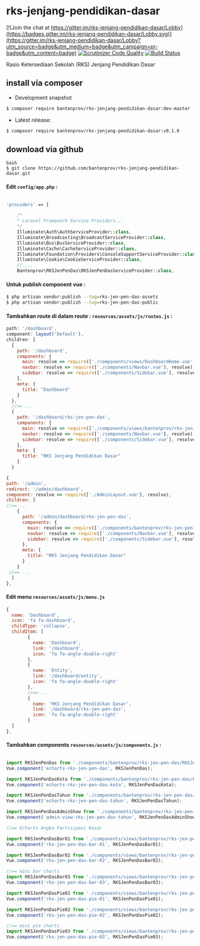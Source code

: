 # rks-jenjang-pendidikan-dasar

[![Join the chat at https://gitter.im/rks-jenjang-pendidikan-dasar/Lobby](https://badges.gitter.im/rks-jenjang-pendidikan-dasar/Lobby.svg)](https://gitter.im/rks-jenjang-pendidikan-dasar/Lobby?utm_source=badge&utm_medium=badge&utm_campaign=pr-badge&utm_content=badge)
[![Scrutinizer Code Quality](https://scrutinizer-ci.com/g/bantenprov/rks-jenjang-pendidikan-dasar/badges/quality-score.png?b=master)](https://scrutinizer-ci.com/g/bantenprov/rks-jenjang-pendidikan-dasar/?branch=master)
[![Build Status](https://scrutinizer-ci.com/g/bantenprov/rks-jenjang-pendidikan-dasar/badges/build.png?b=master)](https://scrutinizer-ci.com/g/bantenprov/rks-jenjang-pendidikan-dasar/build-status/master)

Rasio Ketersediaan Sekolah (RKS) Jenjang Pendidikan Dasar

## install via composer

- Development snapshot
```bash
$ composer require bantenprov/rks-jenjang-pendidikan-dasar:dev-master
```
- Latest release:

```bash
$ composer require bantenprov/rks-jenjang-pendidikan-dasar:v0.1.0
```

## download via github
~~~
bash
$ git clone https://github.com/bantenprov/rks-jenjang-pendidikan-dasar.git
~~~


#### Edit `config/app.php` :
```php

'providers' => [

    /*
    * Laravel Framework Service Providers...
    */
    Illuminate\Auth\AuthServiceProvider::class,
    Illuminate\Broadcasting\BroadcastServiceProvider::class,
    Illuminate\Bus\BusServiceProvider::class,
    Illuminate\Cache\CacheServiceProvider::class,
    Illuminate\Foundation\Providers\ConsoleSupportServiceProvider::class,
    Illuminate\Cookie\CookieServiceProvider::class,
    //....
    Bantenprov\RKSJenPenDas\RKSJenPenDasServiceProvider::class,

```

#### Untuk publish component vue :

```bash
$ php artisan vendor:publish --tag=rks-jen-pen-das-assets
$ php artisan vendor:publish --tag=rks-jen-pen-das-public
```
#### Tambahkan route di dalam route : `resources/assets/js/routes.js` :

```javascript
path: '/dashboard',
component: layout('Default'),
children: [
  {
    path: '/dashboard',
    components: {
      main: resolve => require(['./components/views/DashboardHome.vue'], resolve),
      navbar: resolve => require(['./components/Navbar.vue'], resolve),
      sidebar: resolve => require(['./components/Sidebar.vue'], resolve)
    },
    meta: {
      title: "Dashboard"
    }
  },
  //== ...
  {
    path: '/dashboard/rks-jen-pen-das',
    components: {
      main: resolve => require(['./components/views/bantenprov/rks-jen-pen-das/DashboardRKSJenPenDas.vue'], resolve),
      navbar: resolve => require(['./components/Navbar.vue'], resolve),
      sidebar: resolve => require(['./components/Sidebar.vue'], resolve)
    },
    meta: {
      title: "RKS Jenjang Pendidikan Dasar"
    }
  }
```

```javascript
{
path: '/admin',
redirect: '/admin/dashboard',
component: resolve => require(['./AdminLayout.vue'], resolve),
children: [
//== ...
    {
      path: '/admin/dashboard/rks-jen-pen-das',
      components: {
        main: resolve => require(['./components/bantenprov/rks-jen-pen-das/RKSJenPenDasAdmin.show.vue'], resolve),
        navbar: resolve => require(['./components/Navbar.vue'], resolve),
        sidebar: resolve => require(['./components/Sidebar.vue'], resolve)
      },
      meta: {
        title: "RKS Jenjang Pendidikan Dasar"
      }
    }
 //== ...   
  ]
},

```
#### Edit menu `resources/assets/js/menu.js`

```javascript
{
  name: 'Dashboard',
  icon: 'fa fa-dashboard',
  childType: 'collapse',
  childItem: [
        {
          name: 'Dashboard',
          link: '/dashboard',
          icon: 'fa fa-angle-double-right'
        },
        {
          name: 'Entity',
          link: '/dashboard/entity',
          icon: 'fa fa-angle-double-right'
        },
        //== ...
        {
          name: 'RKS Jenjang Pendidikan Dasar',
          link: '/dashboard/rks-jen-pen-das',
          icon: 'fa fa-angle-double-right'
        }
  ]
},

```

#### Tambahkan components `resources/assets/js/components.js` :

```javascript

import RKSJenPenDas from './components/bantenprov/rks-jen-pen-das/RKSJenPenDas.chart.vue';
Vue.component('echarts-rks-jen-pen-das', RKSJenPenDas);

import RKSJenPenDasKota from './components/bantenprov/rks-jen-pen-das/RKSJenPenDasKota.chart.vue';
Vue.component('echarts-rks-jen-pen-das-kota', RKSJenPenDasKota);

import RKSJenPenDasTahun from './components/bantenprov/rks-jen-pen-das/RKSJenPenDasTahun.chart.vue';
Vue.component('echarts-rks-jen-pen-das-tahun', RKSJenPenDasTahun);

import RKSJenPenDasAdminShow from './components/bantenprov/rks-jen-pen-das/RKSJenPenDasAdmin.show.vue';
Vue.component('admin-view-rks-jen-pen-das-tahun', RKSJenPenDasAdminShow);

//== Echarts Angka Partisipasi Kasar

import RKSJenPenDasBar01 from './components/views/bantenprov/rks-jen-pen-das/RKSJenPenDasBar01.vue';
Vue.component('rks-jen-pen-das-bar-01', RKSJenPenDasBar01);

import RKSJenPenDasBar02 from './components/views/bantenprov/rks-jen-pen-das/RKSJenPenDasBar02.vue';
Vue.component('rks-jen-pen-das-bar-02', RKSJenPenDasBar02);

//== mini bar charts
import RKSJenPenDasBar03 from './components/views/bantenprov/rks-jen-pen-das/RKSJenPenDasBar03.vue';
Vue.component('rks-jen-pen-das-bar-03', RKSJenPenDasBar03);

import RKSJenPenDasPie01 from './components/views/bantenprov/rks-jen-pen-das/RKSJenPenDasPie01.vue';
Vue.component('rks-jen-pen-das-pie-01', RKSJenPenDasPie01);

import RKSJenPenDasPie02 from './components/views/bantenprov/rks-jen-pen-das/RKSJenPenDasPie02.vue';
Vue.component('rks-jen-pen-das-pie-02', RKSJenPenDasPie02);

//== mini pie charts
import RKSJenPenDasPie03 from './components/views/bantenprov/rks-jen-pen-das/RKSJenPenDasPie03.vue';
Vue.component('rks-jen-pen-das-pie-03', RKSJenPenDasPie03);
```

